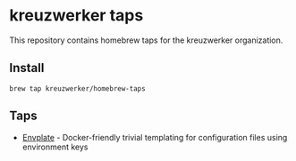 # kreuzwerker taps

This repository contains homebrew taps for the kreuzwerker organization.

## Install

`brew tap kreuzwerker/homebrew-taps`

## Taps

* [Envplate](https://github.com/kreuzwerker/envplate) - Docker-friendly trivial templating for configuration files using environment keys
